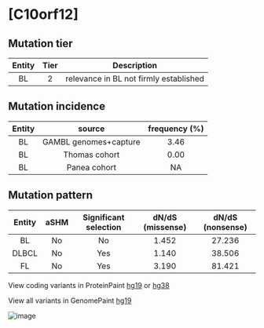 # [C10orf12]

## Mutation tier

|Entity|Tier|Description                           |
|:------:|:----:|--------------------------------------|
|BL    |2   |relevance in BL not firmly established|
## Mutation incidence

|Entity|source               |frequency (%)|
|:------:|:---------------------:|:-------------:|
|BL    |GAMBL genomes+capture|3.46         |
|BL    |Thomas cohort        |0.00         |
|BL    |Panea cohort         |  NA         |

## Mutation pattern

|Entity|aSHM|Significant selection|dN/dS (missense)|dN/dS (nonsense)|
|:------:|:----:|:---------------------:|:----------------:|:----------------:|
|BL    |No  |No                   |1.452           |27.236          |
|DLBCL |No  |Yes                  |1.140           |38.506          |
|FL    |No  |Yes                  |3.190           |81.421          |



View coding variants in ProteinPaint [hg19](https://www.bcgsc.ca/downloads/morinlab/GAMBL/test/genes/C10orf12_protein.html)  or [hg38](https://www.bcgsc.ca/downloads/morinlab/GAMBL/test/genes/C10orf12_protein_hg38.html)

View all variants in GenomePaint [hg19](https://www.bcgsc.ca/downloads/morinlab/GAMBL/test/genes/C10orf12.html)

![image](../../images/proteinpaint/C10orf12.svg)
